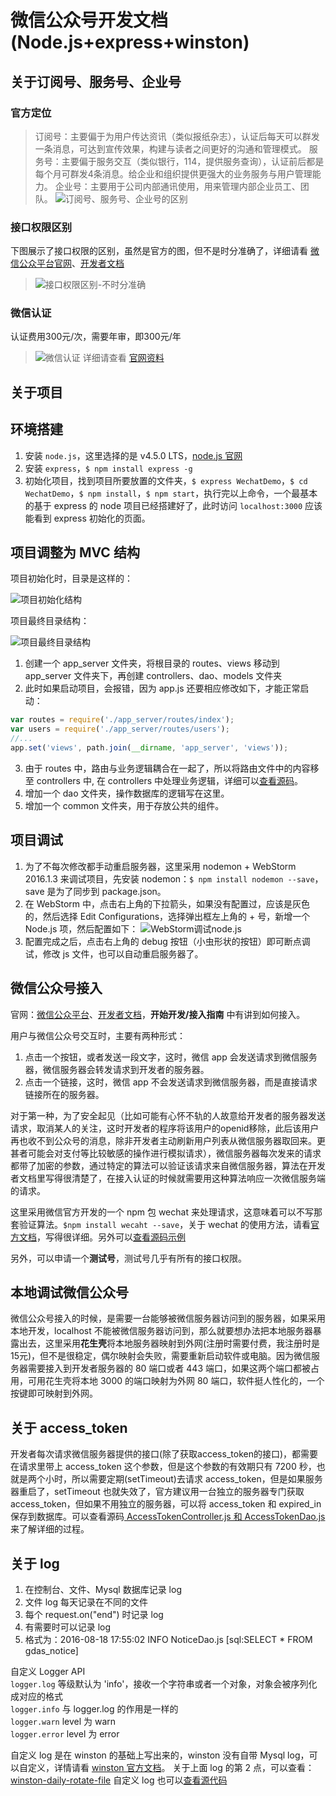 # 微信公众号开发文档(Node.js+express+winston)

## 关于订阅号、服务号、企业号
### 官方定位

> 订阅号：主要偏于为用户传达资讯（类似报纸杂志），认证后每天可以群发一条消息，可达到宣传效果，构建与读者之间更好的沟通和管理模式。
> 服务号：主要偏于服务交互（类似银行，114，提供服务查询），认证前后都是每个月可群发4条消息。给企业和组织提供更强大的业务服务与用户管理能力。
> 企业号：主要用于公司内部通讯使用，用来管理内部企业员工、团队。
> ![订阅号、服务号、企业号的区别](img/wechatCampare.jpg)

### 接口权限区别
下图展示了接口权限的区别，虽然是官方的图，但不是时分准确了，详细请看 [微信公众平台官网](https://mp.weixin.qq.com/cgi-bin/loginpage)、[开发者文档](https://mp.weixin.qq.com/wiki)
> ![接口权限区别-不时分准确](img/auth.jpg)

### 微信认证
认证费用300元/次，需要年审，即300元/年
> ![微信认证](img/authDetail.jpg)
详细请查看 [官网资料](https://kf.qq.com/faq/120322fu63YV131031NR36Fb.html)

## 关于项目


## 环境搭建
1. 安装 `node.js`，这里选择的是 v4.5.0 LTS，[node.js 官网](https://nodejs.org)
2. 安装 `express`，`$ npm install express -g`
3. 初始化项目，找到项目所要放置的文件夹，`$ express WechatDemo`，`$ cd WechatDemo`，`$ npm install`，`$ npm start`，执行完以上命令，一个最基本的基于 express 的 node 项目已经搭建好了，此时访问 `localhost:3000` 应该能看到 express 初始化的页面。

## 项目调整为 MVC 结构
项目初始化时，目录是这样的：

 ![项目初始化结构](img/projectStructureInit.png)

项目最终目录结构：

 ![项目最终目录结构](img/projectStructureFinal.png)

 1. 创建一个 app_server 文件夹，将根目录的 routes、views 移动到 app_server 文件夹下，再创建 controllers、dao、models 文件夹
 2. 此时如果启动项目，会报错，因为 app.js 还要相应修改如下，才能正常启动：
```javascript
var routes = require('./app_server/routes/index');
var users = require('./app_server/routes/users');
//...
app.set('views', path.join(__dirname, 'app_server', 'views'));
```
 3. 由于 routes 中，路由与业务逻辑耦合在一起了，所以将路由文件中的内容移至 controllers 中, 在 controllers 中处理业务逻辑，详细可以[查看源码](https://github.com/luckyLZH/FEPrototype/tree/master/app_server)。
 4. 增加一个 dao 文件夹，操作数据库的逻辑写在这里。
 5. 增加一个 common 文件夹，用于存放公共的组件。

## 项目调试
1. 为了不每次修改都手动重启服务器，这里采用 nodemon + WebStorm 2016.1.3 来调试项目，先安装 nodemon：`$ npm install nodemon --save`，save 是为了同步到 package.json。
2. 在 WebStorm 中，点击右上角的下拉箭头，如果没有配置过，应该是灰色的，然后选择 Edit Configurations，选择弹出框左上角的 + 号，新增一个 Node.js 项，然后配置如下：
![WebStorm调试node.js](img/nodeDebug.png)
3. 配置完成之后，点击右上角的 debug 按钮（小虫形状的按钮）即可断点调试，修改 js 文件，也可以自动重启服务器了。

## 微信公众号接入
官网：[微信公众平台](https://mp.weixin.qq.com/cgi-bin/loginpage)、[开发者文档](https://mp.weixin.qq.com/wiki)，**开始开发/接入指南** 中有讲到如何接入。

用户与微信公众号交互时，主要有两种形式：
1. 点击一个按钮，或者发送一段文字，这时，微信 app 会发送请求到微信服务器，微信服务器会转发请求到开发者的服务器。
2. 点击一个链接，这时，微信 app 不会发送请求到微信服务器，而是直接请求链接所在的服务器。

对于第一种，为了安全起见（比如可能有心怀不轨的人故意给开发者的服务器发送请求，取消某人的关注，这时开发者的程序将该用户的openid移除，此后该用户再也收不到公众号的消息，除非开发者主动刷新用户列表从微信服务器取回来。更甚者可能会对支付等比较敏感的操作进行模拟请求），微信服务器每次发来的请求都带了加密的参数，通过特定的算法可以验证该请求来自微信服务器，算法在开发者文档里写得很清楚了，在接入认证的时候就需要用这种算法响应一次微信服务端的请求。

这里采用微信官方开发的一个 npm 包 wechat 来处理请求，这意味着可以不写那套验证算法。`$npm install wecaht --save`，关于 wechat 的使用方法，请看[官方文档](https://github.com/node-webot/wechat)，写得很详细。另外可以[查看源码示例](https://github.com/luckyLZH/FEPrototype/blob/master/app_server/controllers/AutoReplyController.js)

另外，可以申请一个**测试号**，测试号几乎有所有的接口权限。

## 本地调试微信公众号
微信公众号接入的时候，是需要一台能够被微信服务器访问到的服务器，如果采用本地开发，localhost 不能被微信服务器访问到，那么就要想办法把本地服务器暴露出去，这里采用**花生壳**将本地服务器映射到外网(注册时需要付费，我注册时是15元)，但不是很稳定，偶尔映射会失败，需要重新启动软件或电脑。因为微信服务器需要接入到开发者服务器的 80 端口或者 443 端口，如果这两个端口都被占用，可用花生壳将本地 3000 的端口映射为外网 80 端口，软件挺人性化的，一个按键即可映射到外网。

## 关于 access_token
开发者每次请求微信服务器提供的接口(除了获取access_token的接口)，都需要在请求里带上 access_token 这个参数，但是这个参数的有效期只有 7200 秒，也就是两个小时，所以需要定期(setTimeout)去请求 access_token，但是如果服务器重启了，setTimeout 也就失效了，官方建议用一台独立的服务器专门获取 access_token，但如果不用独立的服务器，可以将 access_token 和 expired_in 保存到数据库。可以查看源码[ AccessTokenController.js 和 AccessTokenDao.js](https://github.com/luckyLZH/FEPrototype/tree/master/app_server)来了解详细的过程。


## 关于 log
1. 在控制台、文件、Mysql 数据库记录 log
2. 文件 log 每天记录在不同的文件
3. 每个 request.on("end") 时记录 log
4. 有需要时可以记录 log
5. 格式为：2016-08-18 17:55:02 INFO NoticeDao.js [sql:SELECT * FROM gdas_notice]

自定义 Logger API   
`logger.log`  等级默认为   'info'，接收一个字符串或者一个对象，对象会被序列化成对应的格式   
`logger.info` 与 logger.log 的作用是一样的   
`logger.warn` level 为 warn   
`logger.error` level 为 error   

自定义 log 是在 winston 的基础上写出来的，winston 没有自带 Mysql log，可以自定义，详情请看 [winston 官方文档](https://github.com/winstonjs/winston#adding-custom-transports)。
关于上面 log 的第 2 点，可以查看：[winston-daily-rotate-file](https://github.com/winstonjs/winston-daily-rotate-file)
自定义 log 也可以[查看源代码](https://github.com/luckyLZH/FEPrototype/tree/master/common/Logger)
